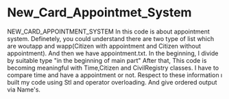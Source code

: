 # New_Card_Appointmet_System
NEW_CARD_APPOINTMENT_SYSTEM
In this code is about appointment system. Definetely, you could understand there are two type of list which are woutapp and wapp(Citizen with appointment and
Citizen without appointment). And then we have appointment.txt. In the beginning, I divide by suitable type "in the beginning of main part"
After that, This code is becoming meaningful with Time,Citizen and CivilRegistry classes. I have to compare time and have a appointment or not. Respect to
these information ı built my code using Stl and operator overloading. And give ordered output via Name's.
